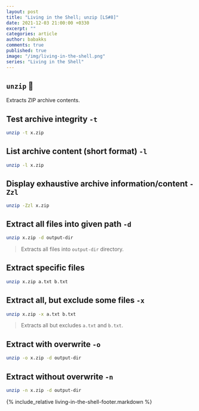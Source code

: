 ```yaml
---
layout: post
title: "Living in the Shell; unzip [LS#8]"
date: 2021-12-03 21:00:00 +0330
excerpt: ""
categories: article
author: babakks
comments: true
published: true
image: "/img/living-in-the-shell.png"
series: "Living in the Shell"
---
```


## `unzip` 🎉

Extracts ZIP archive contents.

## Test archive integrity `-t`

```sh
unzip -t x.zip
```

## List archive content (short format) `-l`

```sh
unzip -l x.zip
```

## Display exhaustive archive information/content `-Zzl`

```sh
unzip -Zzl x.zip
```

## Extract all files into given path `-d`

```sh
unzip x.zip -d output-dir
```

> Extracts all files into `output-dir` directory.

## Extract specific files

```sh
unzip x.zip a.txt b.txt
```

## Extract all, but exclude some files `-x`

```sh
unzip x.zip -x a.txt b.txt
```

> Extracts all but excludes `a.txt` and `b.txt`.

## Extract with overwrite `-o`

```sh
unzip -o x.zip -d output-dir
```

## Extract without overwrite `-n`

```sh
unzip -n x.zip -d output-dir
```

{% include_relative living-in-the-shell-footer.markdown %}
